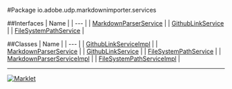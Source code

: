 #Package io.adobe.udp.markdownimporter.services

##Interfaces
| Name |
| --- |
| [MarkdownParserService](MarkdownParserService.md) |
| [GithubLinkService](GithubLinkService.md) |
| [FileSystemPathService](FileSystemPathService.md) |

##Classes
| Name |
| --- |
| [GithubLinkServiceImpl](GithubLinkServiceImpl.md) |
| [MarkdownParserService](MarkdownParserService.md) |
| [GithubLinkService](GithubLinkService.md) |
| [FileSystemPathService](FileSystemPathService.md) |
| [MarkdownParserServiceImpl](MarkdownParserServiceImpl.md) |
| [FileSystemPathServiceImpl](FileSystemPathServiceImpl.md) |

---

[![Marklet](https://img.shields.io/badge/Generated%20by-Marklet-green.svg)](https://github.com/Faylixe/marklet)